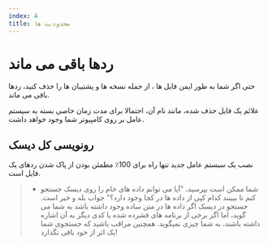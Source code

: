 ```yaml
---
index: 4
title: محدودیت ها
---
```

# ردها باقی می ماند

حتی اگر شما به طور ایمن فایل ها ، از جمله نسخه ها و پشتیبان ها را حذف کنید، ردها باقی می ماند.

علائم یک فایل حذف شده، مانند نام آن، احتمالا برای مدت زمان خاصی بسته به سیستم عامل بر روی کامپیوتر شما وجود خواهد داشت.

## رونویسی کل دیسک

نصب یک سیستم عامل جدید تنها راه برای 100٪ مطمئن بودن از پاک شدن ردهای یک فایل است.

> * شما ممکن است بپرسید، "آیا می توانم داده های خام را روی دیسک جستجو کنم تا ببینند کدام کپی از داده ها در کجا وجود دارد؟" جواب بله و خیر است. جستجو در دیسک اگر داده ها در متن ساده وجود داشته باشد به شما می گوید، اما اگر برخی از برنامه های فشرده شده یا کدی دیگر به آن اشاره داشته باشند، به شما چیزی نمیگوید. همچنین مراقب باشید که جستجوی شما یک اثر از خود باقی نگذارد!